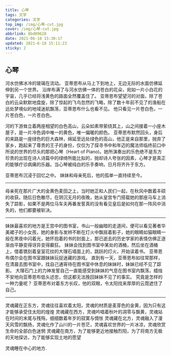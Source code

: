 ```yaml
---
title: 心琴
tags: 文学
categories: 文学
top_img: /img/心琴-cut.jpg
cover: /img/心琴-cut.jpg
abbrlink: 8bd09628
date: 2021-06-10 15:30:17
updated: 2021-6-18 15:11:23
sticky: 2
---
```


## 心琴

河水仿佛冰冷的玻璃在流动。
亚蒂恩布从马上下到地上，无边无际的水面仿佛延伸到另一个世界。
沿岸布满了与河水仿佛一体的苍白的花朵，宛如一片小白花的宇宙，几乎已经将浅黄色的路面全然覆盖住了。
亚蒂恩布望望河的对面，除了苍白的云朵默默地盘旋，除了惊起的飞鸟忽然的飞略，除了数十年前不见了的渔船在远处梦境似的地域迷航飘荡，亚蒂恩布什么也看不见。
他只看见一片苍白色，一片苍白色，一片苍白色。

河的下游耸立着两座相望的白色高山，云朵如素带萦绕其上，山之间接着一小座木屋子，是一片冷色调中唯一的黄色，唯一偏暖的颜色。
亚蒂恩布默然回头，身后的来路是一座绿色的巨大森林，绵延至远处绿色的高山，他正是来自那里，抛弃了家乡，跑起来了尊贵的王子的身份，仅仅为了探寻书中和年迈的魔法师临终前口中所说的世界的尽头的那把心琴（Heart of Piano)。她所演奏出的乐色绝不是东方珍贵的出现在诗人诗篇中的绿绮所能比拟的，抛却诗人夸张的因素，心琴才是真正的能够疗诊病痛的乐器。当心琴被纯白的乐手奏响，日月将齐升于东方。

亚蒂恩布沉浸于回忆之中。
妹妹和母亲死后，他的孤单一直持续至今。

---

母亲死在那片广大的金黄色麦田之上，当时她正和人民们一起，在秋风中数着丰硕的收获。随后日色散尽，在阴沉无月的夜晚，她从皇宫专门搭载她的那座马车上消失了踪影，如果不是两位马车夫再番发誓真的没有看见皇后是如何在那一阵风中消失的，他们都要被斩决。

---

妹妹最喜欢的地方是王宫中的图书室，书山一般幽暗的走道间，便可以看见著者华美裙子的小女孩，她的身影与发辫不断在灯火中飘摇着影子，她的眼睛如猫眼睛一般在黑夜中闪着光，她怀抱着的书的封面上，那已逝去的历史学家的表情仿佛正逐渐由平静变得讶异变得癫狂。
妹妹会找到图书室中某处的酒桶，然后坐在酒桶上，借着镌刻着皇室花纹的大理石墙面上的，跳跃的灯火，开始读着书。
亚蒂恩布偶尔会在图书室跟妹妹玩捉迷藏的游戏。
直到有一天，亚蒂恩布如往常那样，在清晨去图书室中，找自己通宵待在图书室中休息的妹妹时，妹妹已经不见了踪影。
大理石门上的力神发誓自己一直能感受到妹妹的气息在图书室内飘荡，蜡烛不安地向亚蒂恩布低头述忠，但这都无法挽回妹妹不见了的事实。
究竟是怎样的一种力量呢？
亚蒂恩布对着东方长叹，他的双眼，令太阳找来厚厚的云霓遮住了自己。

---

灵魂藏在正东方，灵魂往往喜欢着太阳，灵魂的材质是麦芽色的金黄，因为只有这才能够承受住太阳的煌煌
灵魂藏在西方，灵魂吟唱着秋叶的凋零与飘黄，灵魂站在时间的末尾与残殇，细细数着年岁的寂寞与惆怅
灵魂藏在北方，灵魂融入了漫天风雪的飘扬，灵魂化作了山川的一片苍茫，灵魂喜欢世界的一片冰凉，灵魂欣赏生命的全部白色迷惘
灵魂藏在南方，为了能够更近地接触烈阳，为了将南方无极的天地探访，为了能够实现土地的愿望

灵魂睡在中心的地方.
